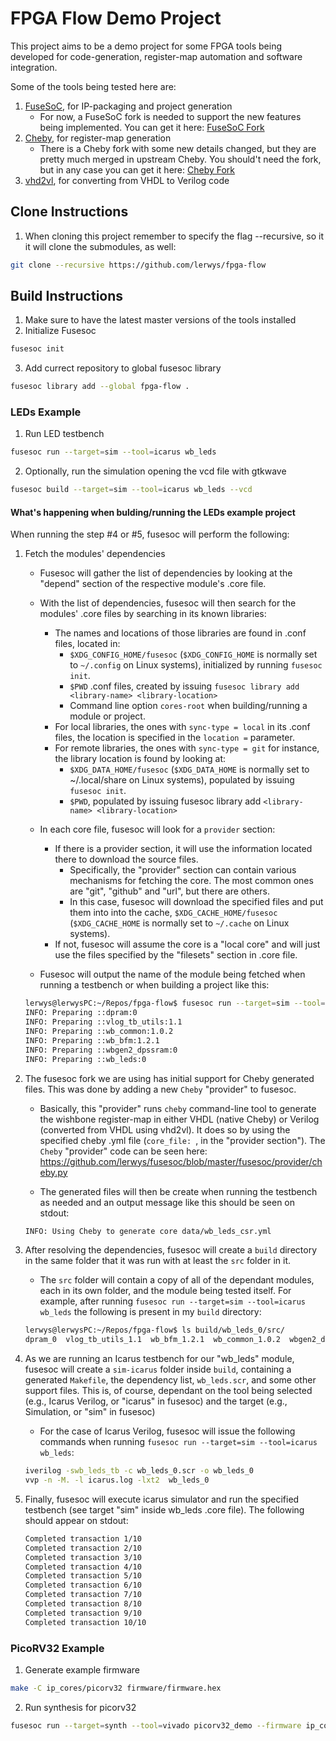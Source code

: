 # FPGA Flow Demo Project

This project aims to be a demo project for some
FPGA tools being developed for code-generation,
register-map automation and software integration.

Some of the tools being tested here are:

1. [FuseSoC](https://github.com/olofk/fusesoc), for IP-packaging and project generation
    * For now, a FuseSoC fork is needed to support the new features being implemented.
        You can get it here: [FuseSoC Fork](https://github.com/lerwys/fusesoc)
2. [Cheby](https://gitlab.cern.ch/cohtdrivers/cheby), for register-map generation
    * There is a Cheby fork with some new details changed, but they are pretty much
        merged in upstream Cheby. You should't need the fork, but in any case you can
        get it here: [Cheby Fork](https://github.com/lerwys/cheby)
3. [vhd2vl](https://github.com/ldoolitt/vhd2vl), for converting from VHDL to Verilog code

## Clone Instructions

1. When cloning this project remember to specify the flag --recursive, so it
it will clone the submodules, as well:

```bash
git clone --recursive https://github.com/lerwys/fpga-flow
```

## Build Instructions

1. Make sure to have the latest master versions of the tools installed
2. Initialize Fusesoc

```bash
fusesoc init
```

3. Add currect repository to global fusesoc library

```bash
fusesoc library add --global fpga-flow .
```

### LEDs Example

1. Run LED testbench

```bash
fusesoc run --target=sim --tool=icarus wb_leds
```

2. Optionally, run the simulation opening the vcd file with gtkwave

```bash
fusesoc build --target=sim --tool=icarus wb_leds --vcd
```

#### What's happening when bulding/running the LEDs example project

When running the step #4 or #5, fusesoc will perform the following:

1. Fetch the modules' dependencies

    - Fusesoc will gather the list of dependencies by looking at the "depend"
    section of the respective module's .core file.

    - With the list of dependencies, fusesoc will then search for the modules'
    .core files by searching in its known libraries:
        - The names and locations of those libraries are found in .conf files,
        located in:
            - `$XDG_CONFIG_HOME/fusesoc` (`$XDG_CONFIG_HOME` is normally set to
            `~/.config` on Linux systems), initialized by running `fusesoc init`.
            - `$PWD` .conf files, created by issuing `fusesoc library add <library-name> <library-location>`
            - Command line option `cores-root` when building/running a module or
            project.
        - For local libraries, the ones with `sync-type = local` in its .conf
        files, the location is specified in the `location =` parameter.
        - For remote libraries, the ones with `sync-type = git` for instance,
        the library location is found by looking at:
            - `$XDG_DATA_HOME/fusesoc` (`$XDG_DATA_HOME` is normally set to
            ~/.local/share on Linux systems), populated by issuing `fusesoc init`.
            - `$PWD`, populated by issuing fusesoc library add `<library-name> <library-location>`

    - In each core file, fusesoc will look for a `provider` section:
        - If there is a provider section, it will use the information located there
        to download the source files.
            - Specifically, the "provider" section can contain various mechanisms
            for fetching the core. The most common ones are "git", "github" and "url",
            but there are others.
            - In this case, fusesoc will download the specified files and put them
            into into the cache, `$XDG_CACHE_HOME/fusesoc` (`$XDG_CACHE_HOME` is normally
            set to `~/.cache` on Linux systems).
        - If not, fusesoc will assume the core is a "local core" and will just
        use the files specified by the "filesets" section in .core file.


    - Fusesoc will output the name of the module being fetched when running
    a testbench or when building a project like this:

    ```bash
    lerwys@lerwysPC:~/Repos/fpga-flow$ fusesoc run --target=sim --tool=icarus wb_leds
    INFO: Preparing ::dpram:0
    INFO: Preparing ::vlog_tb_utils:1.1
    INFO: Preparing ::wb_common:1.0.2
    INFO: Preparing ::wb_bfm:1.2.1
    INFO: Preparing ::wbgen2_dpssram:0
    INFO: Preparing ::wb_leds:0
    ```

2. The fusesoc fork we are using has initial support for Cheby generated files.
This was done by adding a new `Cheby` "provider" to fusesoc.

    - Basically, this "provider" runs `cheby` command-line tool to generate
    the wishbone register-map in either VHDL (native Cheby) or Verilog (converted
    from VHDL using vhd2vl). It does so by using the specified cheby .yml file
    (`core_file: `, in the "provider section"). The `Cheby` "provider" code can
    be seen here: https://github.com/lerwys/fusesoc/blob/master/fusesoc/provider/cheby.py

    - The generated files will then be create when running the testbench as needed
    and an output message like this should be seen on stdout:

    ```bash
    INFO: Using Cheby to generate core data/wb_leds_csr.yml
    ```

3. After resolving the dependencies, fusesoc will create a `build` directory in
the same folder that it was run with at least the `src` folder in it.

    - The `src` folder will contain a copy of all of the dependant modules,
    each in its own folder, and the module being tested itself. For example,
    after running `fusesoc run --target=sim --tool=icarus wb_leds` the following
    is present in my `build` directory:

    ```bash
    lerwys@lerwysPC:~/Repos/fpga-flow$ ls build/wb_leds_0/src/
    dpram_0  vlog_tb_utils_1.1  wb_bfm_1.2.1  wb_common_1.0.2  wbgen2_dpssram_0  wb_leds_0
    ```

4. As we are running an Icarus testbench for our "wb_leds" module, fusesoc will create
a `sim-icarus` folder inside `build`, containing a generated `Makefile`, the dependency
list, `wb_leds.scr`, and some other support files. This is, of course, dependant on the
tool being selected (e.g., Icarus Verilog, or "icarus" in fusesoc) and the target
(e.g., Simulation, or "sim" in fusesoc)

    - For the case of Icarus Verilog, fusesoc will issue the following commands
    when running  `fusesoc run --target=sim --tool=icarus wb_leds`:

    ```bash
    iverilog -swb_leds_tb -c wb_leds_0.scr -o wb_leds_0
    vvp -n -M. -l icarus.log -lxt2  wb_leds_0
    ```

5. Finally, fusesoc will execute icarus simulator and run the specified testbench
(see target "sim" inside wb_leds .core file). The following should appear on stdout:

    ```bash
    Completed transaction 1/10
    Completed transaction 2/10
    Completed transaction 3/10
    Completed transaction 4/10
    Completed transaction 5/10
    Completed transaction 6/10
    Completed transaction 7/10
    Completed transaction 8/10
    Completed transaction 9/10
    Completed transaction 10/10
    ```

### PicoRV32 Example

1. Generate example firmware

```bash
make -C ip_cores/picorv32 firmware/firmware.hex
```

2. Run synthesis for picorv32

```bash
fusesoc run --target=synth --tool=vivado picorv32_demo --firmware ip_cores/picorv32/firmware/firmware.hex
```
